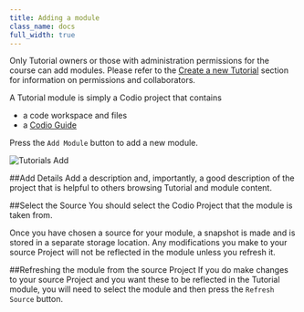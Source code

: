 ```yaml
---
title: Adding a module
class_name: docs
full_width: true
---
```


Only Tutorial owners or those with administration permissions for the course can add modules. Please refer to the [Create a new Tutorial](/docs/dashboard/tutorials/course-create/) section for information on permissions and collaborators.

A Tutorial module is simply a Codio project that contains

- a code workspace and files
- a [Codio Guide](/docs/dashboard/tutorials/guides) 

Press the `Add Module` button to add a new module.

![Tutorials Add](/img/docs/tutorials_add.png)

##Add Details
Add a description and, importantly, a good description of the project that is helpful to others browsing Tutorial and module content.

##Select the Source
You should select the Codio Project that the module is taken from. 

Once you have chosen a source for your module, a snapshot is made and is stored in a separate storage location. Any modifications you make to your source Project will not be reflected in the module unless you refresh it. 

##Refreshing the module from the source Project
If you do make changes to your source Project and you want these to be reflected in the Tutorial module, you will need to select the module and then press the `Refresh Source` button. 




